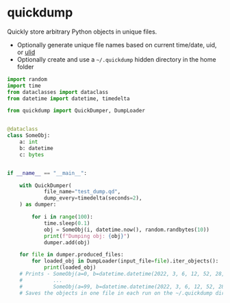 # quickdump


Quickly store arbitrary Python objects in unique files.

* Optionally generate unique file names based on current time/date, uid, 
or [ulid](https://github.com/mdomke/python-ulid)
* Optionally create and use a `~/.quickdump` hidden directory in the home folder

```python
import random
import time
from dataclasses import dataclass
from datetime import datetime, timedelta

from quickdump import QuickDumper, DumpLoader


@dataclass
class SomeObj:
    a: int
    b: datetime
    c: bytes


if __name__ == "__main__":

    with QuickDumper(
            file_name="test_dump.qd",
            dump_every=timedelta(seconds=2),
    ) as dumper:

        for i in range(100):
            time.sleep(0.1)
            obj = SomeObj(i, datetime.now(), random.randbytes(10))
            print(f"Dumping obj: {obj}")
            dumper.add(obj)

    for file in dumper.produced_files:
        for loaded_obj in DumpLoader(input_file=file).iter_objects():
            print(loaded_obj)
    # Prints - SomeObj(a=0, b=datetime.datetime(2022, 3, 6, 12, 52, 28, 99256), c=b';?w\xeb\xaa}\xe8\xb9tJ')
    #          ...
    #          SomeObj(a=99, b=datetime.datetime(2022, 3, 6, 12, 52, 28, 175175), c=b'%\x93\xdc\x93\x9e\x08@\xed\xe1\n')
    # Saves the objects in one file in each run on the ~/.quickdump dir.
```
